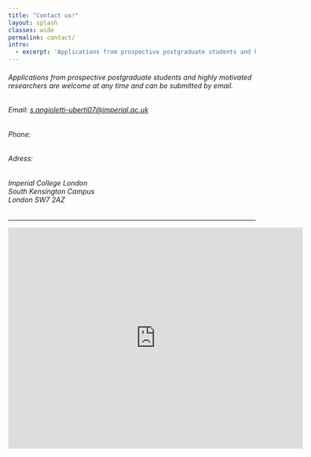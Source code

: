 ```yaml
---
title: "Contact us!"
layout: splash
classes: wide
permalink: contact/
intro: 
  - excerpt: 'Applications from prospective postgraduate students and highly motivated researchers are welcome at any time and can be submitted by email'
---
```


###### Applications from prospective postgraduate students and highly motivated researchers are welcome at any time and can be submitted by email.

###### Email: s.angioletti-uberti07@imperial.ac.uk
###### Phone: 
###### Adress:

###### Imperial College London<br /> South Kensington Campus<br /> London SW7 2AZ
  
---

<iframe src="https://www.google.com/maps/embed?pb=!1m18!1m12!1m3!1d9935.142508862944!2d-0.1836317984580645!3d51.49880130134745!2m3!1f0!2f0!3f0!3m2!1i1024!2i768!4f13.1!3m3!1m2!1s0x48760567da220a01%3A0x31911b371c692e86!2sImperial+College+London!5e0!3m2!1sde!2suk!4v1549637016161" width="600" height="450" frameborder="0" style="border:0" allowfullscreen></iframe>

